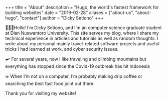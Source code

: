 +++
title = "About"
description = "Hugo, the world's fastest framework for building websites"
date = "2019-02-28"
aliases = ["about-us", "about-hugo", "contact"]
author = "Dicky Setiono"
+++

👨🏼‍💻Hello! I’m Dicky Setiono, and I’m an computer science graduate student at Dian Nuswantoro University. This site serves my blog, where I share my technical experience in articles and tutorials as well as random thoughts. I write about my personal mainly travel-related software projects and useful tricks I had learned at work, and cyber security issues.

🛩 For several years, now I like traveling and climbing mountains but everything has stopped since the Covid-19 outbreak has hit Indonesia

☕ When I’m not on a computer, I’m probably making drip coffee or searching the best fast food joint out there.

Thank you for visiting my website!